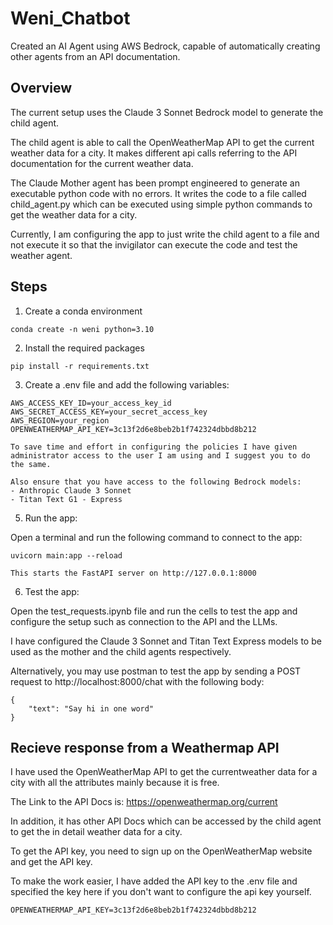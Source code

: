 # Weni_Chatbot
Created an AI Agent using AWS Bedrock, capable of automatically creating other agents from an API documentation.

## Overview
The current setup uses the Claude 3 Sonnet Bedrock model to generate the child agent.

The child agent is able to call the OpenWeatherMap API to get the current weather data for a city.
It makes different api calls referring to the API documentation for the current weather data.

The Claude Mother agent has been prompt engineered to generate an executable python code with no errors.
It writes the code to a file called child_agent.py which can be executed using simple python commands to get the weather data for a city.

Currently, I am configuring the app to just write the child agent to a file and not execute it so that the invigilator can 
execute the code and test the weather agent.

## Steps
1. Create a conda environment
```
conda create -n weni python=3.10
```

2. Install the required packages
```
pip install -r requirements.txt
```

3. Create a .env file and add the following variables:
```
AWS_ACCESS_KEY_ID=your_access_key_id
AWS_SECRET_ACCESS_KEY=your_secret_access_key
AWS_REGION=your_region
OPENWEATHERMAP_API_KEY=3c13f2d6e8beb2b1f742324dbbd8b212
```
    To save time and effort in configuring the policies I have given administrator access to the user I am using and I suggest you to do the same.

    Also ensure that you have access to the following Bedrock models:
    - Anthropic Claude 3 Sonnet
    - Titan Text G1 - Express

5. Run the app:

Open a terminal and run the following command to connect to the app:
```
uvicorn main:app --reload
```
    This starts the FastAPI server on http://127.0.0.1:8000

6. Test the app:

Open the test_requests.ipynb file and run the cells to test the app and configure the setup such as connection to the API and the LLMs.

I have configured the Claude 3 Sonnet and Titan Text Express models to be used as the mother and the child agents respectively.

Alternatively, you may use postman to test the app by sending a POST request to http://localhost:8000/chat with the following body:
```
{
    "text": "Say hi in one word"
}
```

## Recieve response from a Weathermap API

I have used the OpenWeatherMap API to get the currentweather data for a city with all the attributes mainly because it is free.

The Link to the API Docs is: https://openweathermap.org/current

In addition, it has other API Docs which can be accessed by the child agent to get the in detail weather data for a city.

To get the API key, you need to sign up on the OpenWeatherMap website and get the API key.

To make the work easier, I have added the API key to the .env file and specified the key here if you don't want to configure the api key yourself.
```
OPENWEATHERMAP_API_KEY=3c13f2d6e8beb2b1f742324dbbd8b212
```



